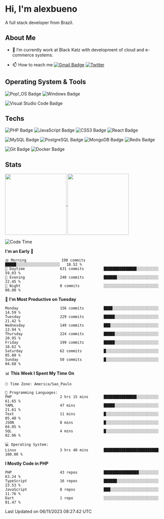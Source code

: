 # Hi, I'm alexbueno

A full stack developer from Brazil.

## About Me

- 🌱 I’m currently work at Black Katz with development of cloud and e-commerce systems.

- 📫 How to reach me [![Gmail Badge](https://img.shields.io/badge/-gmail-c14438?style=for-the-badge&logo=Gmail&logoColor=ffffff)](mailto:alexsandrofbueno@gmail.com) [![Twitter](https://img.shields.io/badge/twitter-1DA1F2.svg?style=for-the-badge&logo=twitter&logoColor=ffffff)](https://twitter.com/Alex_Bueno_7)

## Operating System & Tools

![Pop!_OS Badge](https://img.shields.io/badge/Pop!__OS-48B9C7?logo=popos&logoColor=fff&style=flat)
![Windows Badge](https://img.shields.io/badge/Windows-0078D6?logo=windows&logoColor=fff&style=flat)

![Visual Studio Code Badge](https://img.shields.io/badge/Visual%20Studio%20Code-007ACC?logo=visualstudiocode&logoColor=fff&style=flat)

## Techs

![PHP Badge](https://img.shields.io/badge/PHP-777BB4?logo=php&logoColor=fff&style=flat)
![JavaScript Badge](https://img.shields.io/badge/JavaScript-F7DF1E?logo=javascript&logoColor=000&style=flat)
![CSS3 Badge](https://img.shields.io/badge/CSS3-1572B6?logo=css3&logoColor=fff&style=flat)
![React Badge](https://img.shields.io/badge/React-61DAFB?logo=react&logoColor=000&style=flat)

![MySQL Badge](https://img.shields.io/badge/MySQL-4479A1?logo=mysql&logoColor=fff&style=flat)
![PostgreSQL Badge](https://img.shields.io/badge/PostgreSQL-4169E1?logo=postgresql&logoColor=fff&style=flat)
![MongoDB Badge](https://img.shields.io/badge/MongoDB-47A248?logo=mongodb&logoColor=fff&style=flat)
![Redis Badge](https://img.shields.io/badge/Redis-DC382D?logo=redis&logoColor=fff&style=flat)

![Git Badge](https://img.shields.io/badge/Git-F05032?logo=git&logoColor=fff&style=flat)
![Docker Badge](https://img.shields.io/badge/Docker-2496ED?logo=docker&logoColor=fff&style=flat)


## Stats

<a href="https://github.com/anuraghazra/github-readme-stats">
  <img height=200 align="center" src="https://github-readme-stats.vercel.app/api?username=alexbueno7&theme=dark" />
</a>
<a href="https://github.com/anuraghazra/convoychat">
  <img height=200 align="center" src="https://github-readme-stats.vercel.app/api/top-langs?username=alexbueno7&layout=compact&langs_count=8&card_width=320&theme=dark" />
</a>

<!--START_SECTION:waka-->
![Code Time](http://img.shields.io/badge/Code%20Time-820%20hrs%205%20mins-blue)

**I'm an Early 🐤** 

```text
🌞 Morning                198 commits         █████░░░░░░░░░░░░░░░░░░░░   18.52 % 
🌆 Daytime                631 commits         ███████████████░░░░░░░░░░   59.03 % 
🌃 Evening                240 commits         ██████░░░░░░░░░░░░░░░░░░░   22.45 % 
🌙 Night                  0 commits           ░░░░░░░░░░░░░░░░░░░░░░░░░   00.00 % 
```
📅 **I'm Most Productive on Tuesday** 

```text
Monday                   156 commits         ████░░░░░░░░░░░░░░░░░░░░░   14.59 % 
Tuesday                  229 commits         █████░░░░░░░░░░░░░░░░░░░░   21.42 % 
Wednesday                149 commits         ███░░░░░░░░░░░░░░░░░░░░░░   13.94 % 
Thursday                 224 commits         █████░░░░░░░░░░░░░░░░░░░░   20.95 % 
Friday                   199 commits         █████░░░░░░░░░░░░░░░░░░░░   18.62 % 
Saturday                 62 commits          █░░░░░░░░░░░░░░░░░░░░░░░░   05.80 % 
Sunday                   50 commits          █░░░░░░░░░░░░░░░░░░░░░░░░   04.68 % 
```


📊 **This Week I Spent My Time On** 

```text
🕑︎ Time Zone: America/Sao_Paulo

💬 Programming Languages: 
PHP                      2 hrs 15 mins       ███████████████░░░░░░░░░░   61.65 % 
YAML                     47 mins             █████░░░░░░░░░░░░░░░░░░░░   21.61 % 
Text                     11 mins             █░░░░░░░░░░░░░░░░░░░░░░░░   05.40 % 
JSON                     8 mins              █░░░░░░░░░░░░░░░░░░░░░░░░   04.05 % 
SQL                      4 mins              █░░░░░░░░░░░░░░░░░░░░░░░░   02.06 % 

💻 Operating System: 
Linux                    3 hrs 40 mins       █████████████████████████   100.00 % 
```

**I Mostly Code in PHP** 

```text
PHP                      43 repos            ████████████████░░░░░░░░░   63.24 % 
TypeScript               16 repos            ██████░░░░░░░░░░░░░░░░░░░   23.53 % 
JavaScript               8 repos             ███░░░░░░░░░░░░░░░░░░░░░░   11.76 % 
Dart                     1 repo              ░░░░░░░░░░░░░░░░░░░░░░░░░   01.47 % 
```




 Last Updated on 06/11/2023 08:27:42 UTC
<!--END_SECTION:waka-->
